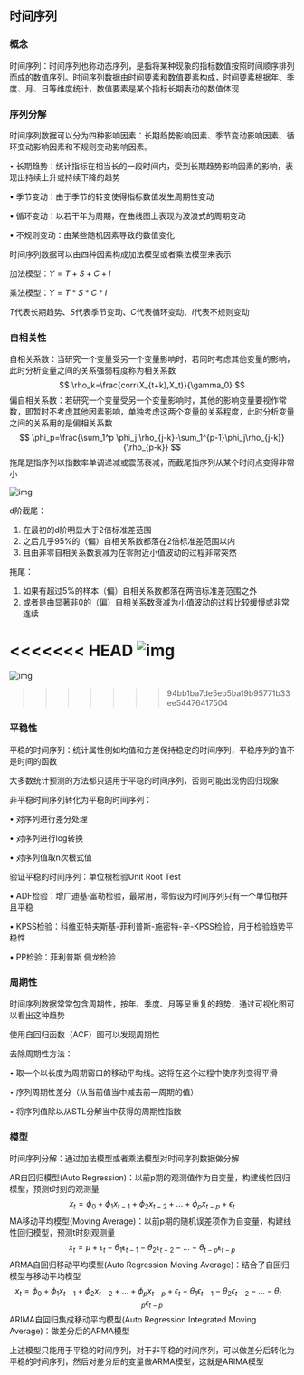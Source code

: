 ## 时间序列

### 概念

时间序列：时间序列也称动态序列，是指将某种现象的指标数值按照时间顺序排列而成的数值序列。时间序列数据由时间要素和数值要素构成，时间要素根据年、季度、月、日等维度统计，数值要素是某个指标长期表动的数值体现

### 序列分解

时间序列数据可以分为四种影响因素：长期趋势影响因素、季节变动影响因素、循环变动影响因素和不规则变动影响因素。

• 长期趋势：统计指标在相当长的一段时间内，受到长期趋势影响因素的影响，表现出持续上升或持续下降的趋势

• 季节变动：由于季节的转变使得指标数值发生周期性变动

• 循环变动：以若干年为周期，在曲线图上表现为波浪式的周期变动

• 不规则变动：由某些随机因素导致的数值变化

时间序列数据可以由四种因素构成加法模型或者乘法模型来表示

加法模型：$Y=T+S+C+I$

乘法模型：$Y=T*S*C*I$

$T$代表长期趋势、$S$代表季节变动、$C$代表循环变动、$I$代表不规则变动

### 自相关性

自相关系数：当研究一个变量受另一个变量影响时，若同时考虑其他变量的影响，此时分析变量之间的关系强弱程度称为相关系数
$$
\rho_k=\frac{corr(X_{t+k},X_t)}{\gamma_0}
$$
偏自相关系数：若研究一个变量受另一个变量影响时，其他的影响变量要视作常数，即暂时不考虑其他因素影响，单独考虑这两个变量的关系程度，此时分析变量之间的关系用的是偏相关系数
$$
\phi_p=\frac{\sum_1^p \phi_j \rho_{j-k}-\sum_1^{p-1}\phi_j\rho_{j-k}}{\rho_{p-k}}
$$
拖尾是指序列以指数率单调递减或震荡衰减，而截尾指序列从某个时间点变得非常小

![img](https://i.loli.net/2021/08/04/c1gC9I5QhHsYZNV.png)

d阶截尾：

1. 在最初的d阶明显大于2倍标准差范围
2. 之后几乎95%的（偏）自相关系数都落在2倍标准差范围以内
3. 且由非零自相关系数衰减为在零附近小值波动的过程非常突然

拖尾：

1. 如果有超过5%的样本（偏）自相关系数都落在两倍标准差范围之外
2. 或者是由显著非0的（偏）自相关系数衰减为小值波动的过程比较缓慢或非常连续

<<<<<<< HEAD
![img](https://i.loli.net/2021/08/02/5eNJzRaDHy7nkim.png)
=======
![img](https://i.loli.net/2021/08/04/5ei8UcsdAPB2fRK.png)
>>>>>>> 94bb1ba7de5eb5ba19b95771b33ee54476417504

### 平稳性

平稳的时间序列：统计属性例如均值和方差保持稳定的时间序列，平稳序列的值不是时间的函数

大多数统计预测的方法都只适用于平稳的时间序列，否则可能出现伪回归现象

非平稳时间序列转化为平稳的时间序列：

• 对序列进行差分处理

• 对序列进行log转换

• 对序列值取n次根式值

验证平稳的时间序列：单位根检验Unit Root Test

• ADF检验：增广迪基·富勒检验，最常用，零假设为时间序列只有一个单位根并且平稳

• KPSS检验：科维亚特夫斯基-菲利普斯-施密特-辛-KPSS检验，用于检验趋势平稳性

• PP检验：菲利普斯 佩龙检验

### 周期性

时间序列数据常常包含周期性，按年、季度、月等呈重复的趋势，通过可视化图可以看出这种趋势

使用自回归函数（ACF）图可以发现周期性

去除周期性方法：

• 取一个以长度为周期窗口的移动平均线。这将在这个过程中使序列变得平滑

• 序列周期性差分（从当前值当中减去前一周期的值）

• 将序列值除以从STL分解当中获得的周期性指数

### 模型

时间序列分解：通过加法模型或者乘法模型对时间序列数据做分解

AR自回归模型(Auto Regression)：以前p期的观测值作为自变量，构建线性回归模型，预测t时刻的观测量
$$
x_t=\phi_0+\phi_1x_{t-1}+\phi_2x_{t-2}+...+\phi_px_{t-p}+\epsilon_t
$$
MA移动平均模型(Moving Average)：以前p期的随机误差项作为自变量，构建线性回归模型，预测t时刻观测量
$$
x_t=\mu + \epsilon_t-\theta_1 \epsilon_{t-1}-\theta_2 \epsilon_{t-2}-...-\theta_{t-p}\epsilon_{t-p}
$$
ARMA自回归移动平均模型(Auto Regression Moving Average)：结合了自回归模型与移动平均模型
$$
x_t=\phi_0+\phi_1x_{t-1}+\phi_2x_{t-2}+...+\phi_px_{t-p}+\epsilon_t-\theta_1 \epsilon_{t-1}-\theta_2 \epsilon_{t-2}-...-\theta_{t-p}\epsilon_{t-p}
$$
ARIMA自回归集成移动平均模型(Auto Regression Integrated Moving Average)：做差分后的ARMA模型

上述模型只能用于平稳的时间序列，对于非平稳的时间序列，可以做差分后转化为平稳的时间序列，然后对差分后的变量做ARMA模型，这就是ARIMA模型

